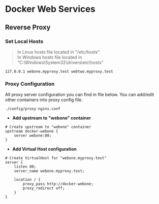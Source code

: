 # Docker Web Services
## Reverse Proxy

### Set Local Hosts
> In Linux hosts file located in "/etc/hosts"<br/>
> In Windows hosts file located in "C:\Windows\System32\drivers\etc\hosts"<br/>
```
127.0.0.1 webone.myproxy.test webtwo.myproxy.test
```

### Proxy Configuration
All proxy server configuration you can find in file below.
You can add/edit other containers into proxy config file.
```
./config/proxy-nginx.conf
```

- **Add upstream to "webone" container**
```
# Create upstream to "webone" container
upstream docker-webone {
    server webone:80;
}
```

- **Add Virtual Host configuration**
```
# Create VirtualHost for "webone.myproxy.test"
server {
    listen 80;
    server_name webone.myproxy.test;

    location / {
        proxy_pass http://docker-webone;
        proxy_redirect off;
    }
}
```
